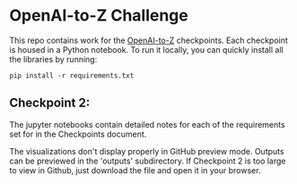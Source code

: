# OpenAI-to-Z Challenge

This repo contains work for the [OpenAI-to-Z](https://openai.com/openai-to-z-challenge/) checkpoints.  Each checkpoint is housed in a Python notebook.  To run it locally, you can quickly install all the libraries by running:

```
pip install -r requirements.txt
```

## Checkpoint 2:
The jupyter notebooks contain detailed notes for each of the requirements set for in the Checkpoints document.

The visualizations don't display properly in GitHub preview mode.  Outputs can be previewed in the 'outputs' subdirectory.  If Checkpoint 2 is too large to view in Github, just download the file and open it in your browser.